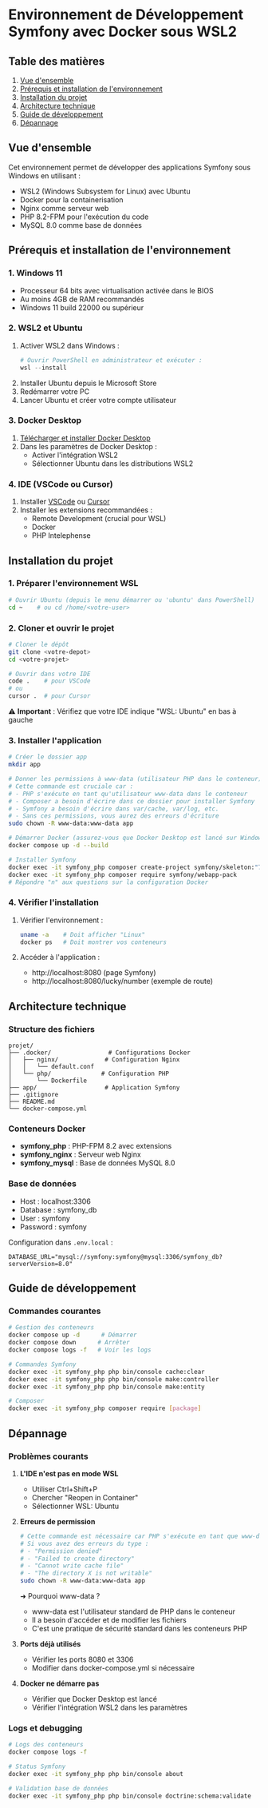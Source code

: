 # Environnement de Développement Symfony avec Docker sous WSL2

## Table des matières
1. [Vue d'ensemble](#vue-densemble)
2. [Prérequis et installation de l'environnement](#prérequis-et-installation-de-lenvironnement)
3. [Installation du projet](#installation-du-projet)
4. [Architecture technique](#architecture-technique)
5. [Guide de développement](#guide-de-développement)
6. [Dépannage](#dépannage)

## Vue d'ensemble

Cet environnement permet de développer des applications Symfony sous Windows en utilisant :
- WSL2 (Windows Subsystem for Linux) avec Ubuntu
- Docker pour la containerisation
- Nginx comme serveur web
- PHP 8.2-FPM pour l'exécution du code
- MySQL 8.0 comme base de données

## Prérequis et installation de l'environnement

### 1. Windows 11
- Processeur 64 bits avec virtualisation activée dans le BIOS
- Au moins 4GB de RAM recommandés
- Windows 11 build 22000 ou supérieur

### 2. WSL2 et Ubuntu
1. Activer WSL2 dans Windows :
   ```powershell
   # Ouvrir PowerShell en administrateur et exécuter :
   wsl --install
   ```
2. Installer Ubuntu depuis le Microsoft Store
3. Redémarrer votre PC
4. Lancer Ubuntu et créer votre compte utilisateur

### 3. Docker Desktop
1. [Télécharger et installer Docker Desktop](https://www.docker.com/products/docker-desktop/)
2. Dans les paramètres de Docker Desktop :
   - Activer l'intégration WSL2
   - Sélectionner Ubuntu dans les distributions WSL2

### 4. IDE (VSCode ou Cursor)
1. Installer [VSCode](https://code.visualstudio.com/) ou [Cursor](https://cursor.sh/)
2. Installer les extensions recommandées :
   - Remote Development (crucial pour WSL)
   - Docker
   - PHP Intelephense

## Installation du projet

### 1. Préparer l'environnement WSL
```bash
# Ouvrir Ubuntu (depuis le menu démarrer ou 'ubuntu' dans PowerShell)
cd ~    # ou cd /home/<votre-user>
```

### 2. Cloner et ouvrir le projet
```bash
# Cloner le dépôt
git clone <votre-depot>
cd <votre-projet>

# Ouvrir dans votre IDE
code .    # pour VSCode
# ou
cursor .  # pour Cursor
```
⚠️ **Important** : Vérifiez que votre IDE indique "WSL: Ubuntu" en bas à gauche

### 3. Installer l'application
```bash
# Créer le dossier app
mkdir app

# Donner les permissions à www-data (utilisateur PHP dans le conteneur)
# Cette commande est cruciale car :
# - PHP s'exécute en tant qu'utilisateur www-data dans le conteneur
# - Composer a besoin d'écrire dans ce dossier pour installer Symfony
# - Symfony a besoin d'écrire dans var/cache, var/log, etc.
# - Sans ces permissions, vous aurez des erreurs d'écriture
sudo chown -R www-data:www-data app

# Démarrer Docker (assurez-vous que Docker Desktop est lancé sur Windows)
docker compose up -d --build

# Installer Symfony
docker exec -it symfony_php composer create-project symfony/skeleton:"7.2.*" .
docker exec -it symfony_php composer require symfony/webapp-pack
# Répondre "n" aux questions sur la configuration Docker
```

### 4. Vérifier l'installation
1. Vérifier l'environnement :
   ```bash
   uname -a    # Doit afficher "Linux"
   docker ps   # Doit montrer vos conteneurs
   ```

2. Accéder à l'application :
   - http://localhost:8080 (page Symfony)
   - http://localhost:8080/lucky/number (exemple de route)

## Architecture technique

### Structure des fichiers
```
projet/
├── .docker/                # Configurations Docker
│   ├── nginx/             # Configuration Nginx
│   │   └── default.conf
│   └── php/              # Configuration PHP
│       └── Dockerfile
├── app/                   # Application Symfony
├── .gitignore
├── README.md
└── docker-compose.yml
```

### Conteneurs Docker
- **symfony_php** : PHP-FPM 8.2 avec extensions
- **symfony_nginx** : Serveur web Nginx
- **symfony_mysql** : Base de données MySQL 8.0

### Base de données
- Host : localhost:3306
- Database : symfony_db
- User : symfony
- Password : symfony

Configuration dans `.env.local` :
```
DATABASE_URL="mysql://symfony:symfony@mysql:3306/symfony_db?serverVersion=8.0"
```

## Guide de développement

### Commandes courantes
```bash
# Gestion des conteneurs
docker compose up -d      # Démarrer
docker compose down      # Arrêter
docker compose logs -f   # Voir les logs

# Commandes Symfony
docker exec -it symfony_php php bin/console cache:clear
docker exec -it symfony_php php bin/console make:controller
docker exec -it symfony_php php bin/console make:entity

# Composer
docker exec -it symfony_php composer require [package]
```

## Dépannage

### Problèmes courants

1. **L'IDE n'est pas en mode WSL**
   - Utiliser Ctrl+Shift+P
   - Chercher "Reopen in Container"
   - Sélectionner WSL: Ubuntu

2. **Erreurs de permission**
   ```bash
   # Cette commande est nécessaire car PHP s'exécute en tant que www-data
   # Si vous avez des erreurs du type :
   # - "Permission denied"
   # - "Failed to create directory"
   # - "Cannot write cache file"
   # - "The directory X is not writable"
   sudo chown -R www-data:www-data app
   ```
   ➜ Pourquoi www-data ?
   - www-data est l'utilisateur standard de PHP dans le conteneur
   - Il a besoin d'accéder et de modifier les fichiers
   - C'est une pratique de sécurité standard dans les conteneurs PHP

3. **Ports déjà utilisés**
   - Vérifier les ports 8080 et 3306
   - Modifier dans docker-compose.yml si nécessaire

4. **Docker ne démarre pas**
   - Vérifier que Docker Desktop est lancé
   - Vérifier l'intégration WSL2 dans les paramètres

### Logs et debugging
```bash
# Logs des conteneurs
docker compose logs -f

# Status Symfony
docker exec -it symfony_php php bin/console about

# Validation base de données
docker exec -it symfony_php php bin/console doctrine:schema:validate
```